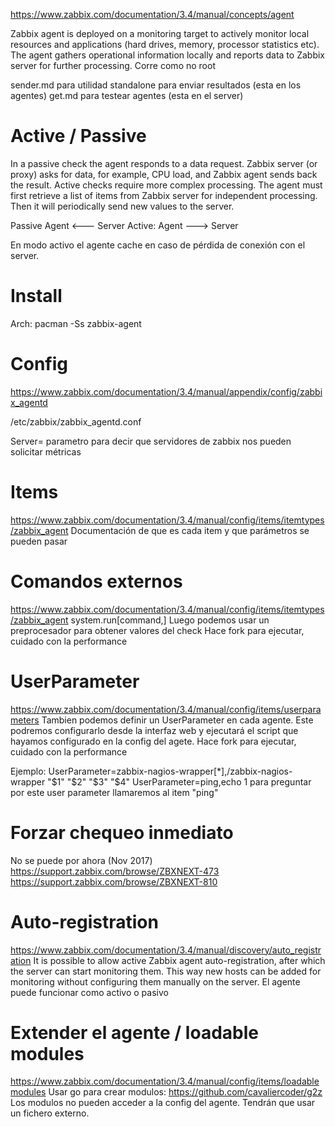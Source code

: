 https://www.zabbix.com/documentation/3.4/manual/concepts/agent

Zabbix agent is deployed on a monitoring target to actively monitor local resources and applications (hard drives, memory, processor statistics etc).
The agent gathers operational information locally and reports data to Zabbix server for further processing.
Corre como no root


sender.md para utilidad standalone para enviar resultados (esta en los agentes)
get.md para testear agentes (esta en el server)

# Active / Passive
In a passive check the agent responds to a data request. Zabbix server (or proxy) asks for data, for example, CPU load, and Zabbix agent sends back the result.
Active checks require more complex processing. The agent must first retrieve a list of items from Zabbix server for independent processing. Then it will periodically send new values to the server.

Passive Agent <--- Server
Active: Agent ---> Server

En modo activo el agente cache en caso de pérdida de conexión con el server.


# Install
Arch: pacman -Ss zabbix-agent

# Config
https://www.zabbix.com/documentation/3.4/manual/appendix/config/zabbix_agentd

/etc/zabbix/zabbix_agentd.conf

Server=
  parametro para decir que servidores de zabbix nos pueden solicitar métricas


# Items
https://www.zabbix.com/documentation/3.4/manual/config/items/itemtypes/zabbix_agent
Documentación de que es cada item y que parámetros se pueden pasar


# Comandos externos
https://www.zabbix.com/documentation/3.4/manual/config/items/itemtypes/zabbix_agent
system.run[command,<mode>]
Luego podemos usar un preprocesador para obtener valores del check
Hace fork para ejecutar, cuidado con la performance

# UserParameter
https://www.zabbix.com/documentation/3.4/manual/config/items/userparameters
Tambien podemos definir un UserParameter en cada agente.
Este podremos configurarlo desde la interfaz web y ejecutará el script que hayamos configurado en la config del agete.
Hace fork para ejecutar, cuidado con la performance

Ejemplo:
UserParameter=zabbix-nagios-wrapper[*],<Path-to>/zabbix-nagios-wrapper "$1" "$2" "$3" "$4"
UserParameter=ping,echo 1
  para preguntar por este user parameter llamaremos al item "ping"


# Forzar chequeo inmediato
No se puede por ahora (Nov 2017)
https://support.zabbix.com/browse/ZBXNEXT-473
https://support.zabbix.com/browse/ZBXNEXT-810


# Auto-registration
https://www.zabbix.com/documentation/3.4/manual/discovery/auto_registration
It is possible to allow active Zabbix agent auto-registration, after which the server can start monitoring them. This way new hosts can be added for monitoring without configuring them manually on the server.
El agente puede funcionar como activo o pasivo



# Extender el agente / loadable modules
https://www.zabbix.com/documentation/3.4/manual/config/items/loadablemodules
Usar go para crear modulos: https://github.com/cavaliercoder/g2z
Los modulos no pueden acceder a la config del agente. Tendrán que usar un fichero externo.
